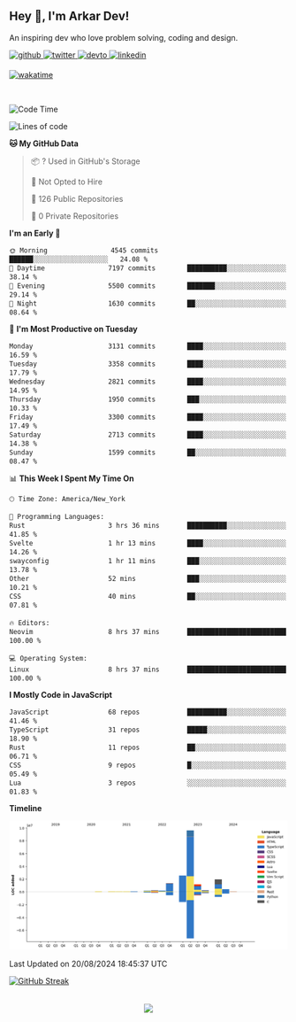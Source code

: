 ## Hey 👋, I'm Arkar Dev!  

An inspiring dev who love problem solving, coding and design.

<a href="https://github.com/Riley1101" target="_blank">
<img src=https://img.shields.io/badge/github-%2324292e.svg?&style=for-the-badge&logo=github&logoColor=white alt=github style="margin-bottom: 5px;" />
</a>
<a href="https://twitter.com/arkardev" target="_blank">
<img src=https://img.shields.io/badge/twitter-%2300acee.svg?&style=for-the-badge&logo=twitter&logoColor=white alt=twitter style="margin-bottom: 5px;" />
</a>
<a href="https://dev.to/riley1101" target="_blank">
<img src=https://img.shields.io/badge/dev.to-%2308090A.svg?&style=for-the-badge&logo=dev.to&logoColor=white alt=devto style="margin-bottom: 5px;" />
</a>
<a href="https://linkedin.com/in/arkar-kaung-myat" target="_blank">
<img src=https://img.shields.io/badge/linkedin-%231E77B5.svg?&style=for-the-badge&logo=linkedin&logoColor=white alt=linkedin style="margin-bottom: 5px;" />
</a>
  
[![wakatime](https://wakatime.com/badge/user/cf23b6e3-75f8-4c04-b0e3-273191c8d2ec.svg)](https://wakatime.com/@cf23b6e3-75f8-4c04-b0e3-273191c8d2ec)

<br/>

<!--START_SECTION:waka-->
![Code Time](http://img.shields.io/badge/Code%20Time-1%2C064%20hrs%2028%20mins-blue)

![Lines of code](https://img.shields.io/badge/From%20Hello%20World%20I%27ve%20Written-18.3%20million%20lines%20of%20code-blue)

**🐱 My GitHub Data** 

> 📦 ? Used in GitHub's Storage 
 > 
> 🚫 Not Opted to Hire
 > 
> 📜 126 Public Repositories 
 > 
> 🔑 0 Private Repositories 
 > 
**I'm an Early 🐤** 

```text
🌞 Morning                4545 commits        ██████░░░░░░░░░░░░░░░░░░░   24.08 % 
🌆 Daytime                7197 commits        ██████████░░░░░░░░░░░░░░░   38.14 % 
🌃 Evening                5500 commits        ███████░░░░░░░░░░░░░░░░░░   29.14 % 
🌙 Night                  1630 commits        ██░░░░░░░░░░░░░░░░░░░░░░░   08.64 % 
```
📅 **I'm Most Productive on Tuesday** 

```text
Monday                   3131 commits        ████░░░░░░░░░░░░░░░░░░░░░   16.59 % 
Tuesday                  3358 commits        ████░░░░░░░░░░░░░░░░░░░░░   17.79 % 
Wednesday                2821 commits        ████░░░░░░░░░░░░░░░░░░░░░   14.95 % 
Thursday                 1950 commits        ███░░░░░░░░░░░░░░░░░░░░░░   10.33 % 
Friday                   3300 commits        ████░░░░░░░░░░░░░░░░░░░░░   17.49 % 
Saturday                 2713 commits        ████░░░░░░░░░░░░░░░░░░░░░   14.38 % 
Sunday                   1599 commits        ██░░░░░░░░░░░░░░░░░░░░░░░   08.47 % 
```


📊 **This Week I Spent My Time On** 

```text
🕑︎ Time Zone: America/New_York

💬 Programming Languages: 
Rust                     3 hrs 36 mins       ██████████░░░░░░░░░░░░░░░   41.85 % 
Svelte                   1 hr 13 mins        ████░░░░░░░░░░░░░░░░░░░░░   14.26 % 
swayconfig               1 hr 11 mins        ███░░░░░░░░░░░░░░░░░░░░░░   13.78 % 
Other                    52 mins             ███░░░░░░░░░░░░░░░░░░░░░░   10.21 % 
CSS                      40 mins             ██░░░░░░░░░░░░░░░░░░░░░░░   07.81 % 

🔥 Editors: 
Neovim                   8 hrs 37 mins       █████████████████████████   100.00 % 

💻 Operating System: 
Linux                    8 hrs 37 mins       █████████████████████████   100.00 % 
```

**I Mostly Code in JavaScript** 

```text
JavaScript               68 repos            ██████████░░░░░░░░░░░░░░░   41.46 % 
TypeScript               31 repos            █████░░░░░░░░░░░░░░░░░░░░   18.90 % 
Rust                     11 repos            ██░░░░░░░░░░░░░░░░░░░░░░░   06.71 % 
CSS                      9 repos             █░░░░░░░░░░░░░░░░░░░░░░░░   05.49 % 
Lua                      3 repos             ░░░░░░░░░░░░░░░░░░░░░░░░░   01.83 % 
```



**Timeline**

![Lines of Code chart](https://raw.githubusercontent.com/Riley1101/Riley1101/main/assets/bar_graph.png)


 Last Updated on 20/08/2024 18:45:37 UTC
<!--END_SECTION:waka-->

[![GitHub Streak](https://streak-stats.demolab.com?user=Riley1101)](https://git.io/streak-stats)
  
<br/>  
<div align="center">
<img src="https://komarev.com/ghpvc/?username=Riley1101&&style=flat-square" align="center" />
</div>  


